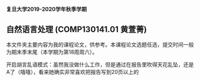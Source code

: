 #### 复旦大学2019-2020学年秋季学期

## 自然语言处理 (COMP130141.01 黄萱菁)

本文件夹主要内容为我的课程论文，供参考。本课程论文选题任选，提交时间一般为期末季末尾（本学期为第18周周六）。

开启胡言乱语模式：虽然我没做什么工作，但是通过在报告里吹得天花乱坠，还是A了（嘻嘻），看来她确实非常喜欢把报告写到20页以上的